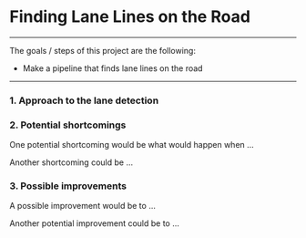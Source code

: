 # **Finding Lane Lines on the Road** 

---

The goals / steps of this project are the following:
* Make a pipeline that finds lane lines on the road

---

### 1. Approach to the lane detection


### 2. Potential shortcomings

One potential shortcoming would be what would happen when ... 

Another shortcoming could be ...


### 3. Possible improvements

A possible improvement would be to ...

Another potential improvement could be to ...
